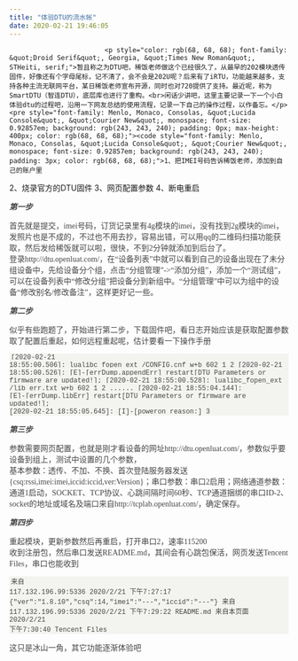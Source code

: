 ```yaml
---
title: "体验DTU的流水帐"
date: 2020-02-21 19:46:05
---
```



                            <p style="color: rgb(68, 68, 68); font-family: &quot;Droid Serif&quot;, Georgia, &quot;Times New Roman&quot;, STHeiti, serif;">暂且称之为DTU吧，稀饭老师做这个已经很久了，从最早的202模块透传固件，好像还有个字母尾标，记不清了，会不会是202U呢？后来有了iRTU，功能越来越多，支持各种主流无联网平台，某日稀饭老师宣布开源，同时也对720提供了支持。最近呢，称为SmartDTU（智连DTU），底层库也进行了重构。<br>闲话少讲吧，这里主要记录一下一个小白体验dtu的过程吧，沿用一下网友总结的使用流程，记录一下自己的操作过程，以作备忘。</p><pre style="font-family: Menlo, Monaco, Consolas, &quot;Lucida Console&quot;, &quot;Courier New&quot;, monospace; font-size: 0.92857em; background: rgb(243, 243, 240); padding: 0px; max-height: 400px; color: rgb(68, 68, 68);"><code style="font-family: Menlo, Monaco, Consolas, &quot;Lucida Console&quot;, &quot;Courier New&quot;, monospace; font-size: 0.92857em; background: rgb(243, 243, 240); padding: 3px; color: rgb(68, 68, 68);">1、把IMEI号码告诉稀饭老师，添加到自己的账户里
2、烧录官方的DTU固件
3、网页配置参数
4、断电重启
</code></pre><p style="color: rgb(68, 68, 68); font-family: &quot;Droid Serif&quot;, Georgia, &quot;Times New Roman&quot;, STHeiti, serif;"><b>*****第一步*****</b></p><p style="color: rgb(68, 68, 68); font-family: &quot;Droid Serif&quot;, Georgia, &quot;Times New Roman&quot;, STHeiti, serif;">首先就是提交，imei号码，订货记录里有4g模块的imei，没有找到2g模块的imei，发照片也是不成的，不过也不用去抄，容易出错，可以用qq的二维码扫描功能获取，然后发给稀饭就可以啦，很快，不到2分钟就添加到后台了。<br>登录http://dtu.openluat.com/，在“设备列表”中就可以看到自己的设备出现在了未分组设备中，先给设备分个组，点击“分组管理”-&gt;“添加分组”，添加一个“测试组”，可以在设备列表中“修改分组”把设备分到新组中。“分组管理”中可以为组中的设备“修改别名/修改备注”，这样更好记一些。</p><p style="color: rgb(68, 68, 68); font-family: &quot;Droid Serif&quot;, Georgia, &quot;Times New Roman&quot;, STHeiti, serif;"><b>*****第二步*****</b></p><p style="color: rgb(68, 68, 68); font-family: &quot;Droid Serif&quot;, Georgia, &quot;Times New Roman&quot;, STHeiti, serif;">似乎有些跑题了，开始进行第二步，下载固件吧，看日志开始应该是获取配置参数<br>取了配置后重起，如何远程重起呢，估计要看一下操作手册</p><pre style="font-family: Menlo, Monaco, Consolas, &quot;Lucida Console&quot;, &quot;Courier New&quot;, monospace; font-size: 0.92857em; background: rgb(243, 243, 240); padding: 0px; max-height: 400px; color: rgb(68, 68, 68);"><code style="font-family: Menlo, Monaco, Consolas, &quot;Lucida Console&quot;, &quot;Courier New&quot;, monospace; font-size: 0.92857em; background: rgb(243, 243, 240); padding: 3px; color: rgb(68, 68, 68);">[2020-02-21 18:55:00.506]: lualibc_fopen_ext /CONFIG.cnf w+b 602 1 2
[2020-02-21 18:55:00.526]: [E]-[errDump.appendErr]  restart[DTU Parameters or firmware are updated!];
[2020-02-21 18:55:00.528]: lualibc_fopen_ext /lib_err.txt w+b 602 1 2
......
[2020-02-21 18:55:04.144]: [E]-[errDump.libErr] restart[DTU Parameters or firmware are updated!];
[2020-02-21 18:55:05.645]: [I]-[poweron reason:]    3
</code></pre><p style="color: rgb(68, 68, 68); font-family: &quot;Droid Serif&quot;, Georgia, &quot;Times New Roman&quot;, STHeiti, serif;"><b>*****第三步*****</b></p><p style="color: rgb(68, 68, 68); font-family: &quot;Droid Serif&quot;, Georgia, &quot;Times New Roman&quot;, STHeiti, serif;">参数需要网页配置，也就是刚才看设备的网址http://dtu.openluat.com/，参数似乎要设备到组上，测试中设置的几个参数，<br>基本参数：透传、不加、不换、首次登陆服务器发送{csq:rssi,imei:imei,iccid:iccid,ver:Version}；串口参数：串口2启用；网络通道参数：通道1启动，SOCKET、TCP协议、心跳间隔时间60秒、TCP通道捆绑的串口ID-2、socket的地址或域名及端口来自http://tcplab.openluat.com/，确定保存。</p><p style="color: rgb(68, 68, 68); font-family: &quot;Droid Serif&quot;, Georgia, &quot;Times New Roman&quot;, STHeiti, serif;"><b>*****第四步*****</b></p><p style="color: rgb(68, 68, 68); font-family: &quot;Droid Serif&quot;, Georgia, &quot;Times New Roman&quot;, STHeiti, serif;">重起模块，更新参数然后再重启，打开串口2，速率115200<br>收到注册包，然后串口发送README.md，其间会有心跳包保活，网页发送Tencent Files，串口也能收到</p><pre style="font-family: Menlo, Monaco, Consolas, &quot;Lucida Console&quot;, &quot;Courier New&quot;, monospace; font-size: 0.92857em; background: rgb(243, 243, 240); padding: 0px; max-height: 400px; color: rgb(68, 68, 68);"><code style="font-family: Menlo, Monaco, Consolas, &quot;Lucida Console&quot;, &quot;Courier New&quot;, monospace; font-size: 0.92857em; background: rgb(243, 243, 240); padding: 3px; color: rgb(68, 68, 68);">来自 117.132.196.99:5336 2020/2/21 下午7:27:17
{"ver":"1.8.10","csq":14,"imei":"---","iccid":"---"}
来自 117.132.196.99:5336 2020/2/21 下午7:29:22
README.md
来自本页面 2020/2/21 下午7:30:40
Tencent Files
</code></pre><p style="color: rgb(68, 68, 68); font-family: &quot;Droid Serif&quot;, Georgia, &quot;Times New Roman&quot;, STHeiti, serif;">这只是冰山一角，其它功能逐渐体验吧</p>
